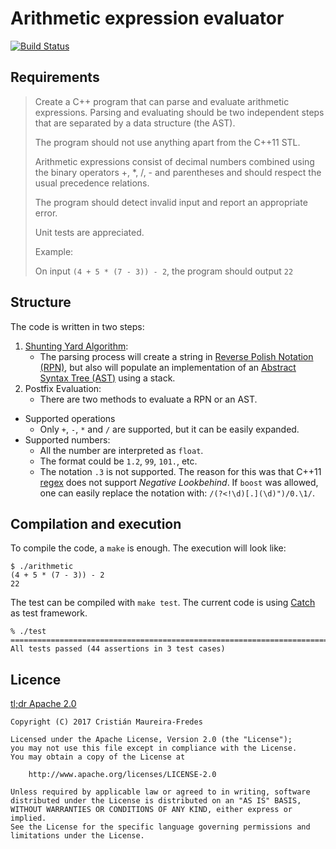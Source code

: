 # Arithmetic expression evaluator

[![Build Status](https://travis-ci.org/cmaureir/ast.svg?branch=master)](https://travis-ci.org/cmaureir/ast)

## Requirements

> Create a C++ program that can parse and evaluate arithmetic expressions.
> Parsing and evaluating should be two independent steps that are separated by a data structure (the AST).
>
> The program should not use anything apart from the C++11 STL.
>
> Arithmetic expressions consist of decimal numbers combined using the binary
> operators +, *, /, - and parentheses and should respect the usual precedence relations.
>
> The program should detect invalid input and report an appropriate error.
>
> Unit tests are appreciated.
>
> Example:
>
> On input `(4 + 5 * (7 - 3)) - 2`, the program should output `22`

## Structure

The code is written in two steps:
1. [Shunting Yard Algorithm](https://en.wikipedia.org/wiki/Shunting-yard_algorithm):
   * The parsing process will create a string in [Reverse Polish Notation (RPN)](https://en.wikipedia.org/wiki/Reverse_Polish_notation),
    but also will populate an implementation of an [Abstract Syntax Tree (AST)](https://en.wikipedia.org/wiki/Shunting-yard_algorithm)
    using a stack.
2. Postfix Evaluation:
   * There are two methods to evaluate a RPN or an AST.

* Supported operations
   * Only `+`, `-`, `*` and `/` are supported, but it can be easily expanded.
* Supported numbers:
   * All the number are interpreted as `float`.
   * The format could be `1.2`, `99`, `101.`, etc.
   * The notation `.3` is not supported. The reason for this was that C++11 [regex](http://en.cppreference.com/w/cpp/regex)
     does not support *Negative Lookbehind*.
     If `boost` was allowed, one can easily replace the notation with:
     `/(?<!\d)[.](\d)")/0.\1/`.

## Compilation and execution

To compile the code, a `make` is enough.
The execution will look like:

```
$ ./arithmetic
(4 + 5 * (7 - 3)) - 2
22
```

The test can be compiled with `make test`.
The current code is using [Catch](https://github.com/philsquared/Catch)
as test framework.

```
% ./test
===============================================================================
All tests passed (44 assertions in 3 test cases)
```
## Licence

[tl;dr Apache 2.0](https://tldrlegal.com/license/apache-license-2.0-(apache-2.0))
```
Copyright (C) 2017 Cristián Maureira-Fredes

Licensed under the Apache License, Version 2.0 (the "License");
you may not use this file except in compliance with the License.
You may obtain a copy of the License at

    http://www.apache.org/licenses/LICENSE-2.0

Unless required by applicable law or agreed to in writing, software
distributed under the License is distributed on an "AS IS" BASIS,
WITHOUT WARRANTIES OR CONDITIONS OF ANY KIND, either express or implied.
See the License for the specific language governing permissions and
limitations under the License.
```

